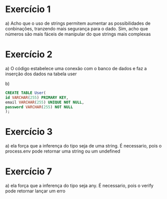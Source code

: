# Exercício 1

a) Acho que o uso de strings permitem aumentar as possibilidades de conbinações, tranzendo mais segurança para o dado. Sim, acho que números são mais fáceis de manipular do que strings mais complexas

# Exercício 2

a) O código estabelece uma conexão com o banco de dados e faz a inserção dos dados na tabela user

b)

```SQL
CREATE TABLE User(
id VARCHAR(255) PRIMARY KEY,
email VARCHAR(255) UNIQUE NOT NULL,
password VARCHAR(255) NOT NULL
);
```

# Exercício 3

a) ela força que a inferença do tipo seja de uma string. É necessario, pois o process.env pode retornar uma string ou um undefined

# Exercício 7

a) ela força que a inferença do tipo seja any. É necessario, pois o verify pode retornar lançar um erro
